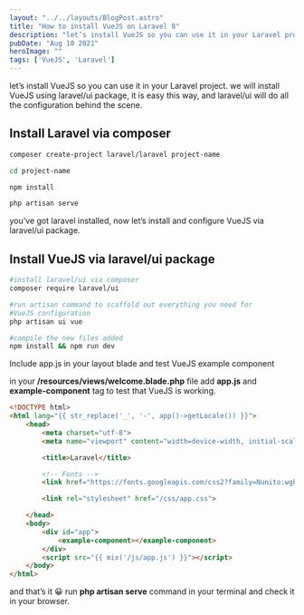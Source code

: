 ```yaml
---
layout: "../../layouts/BlogPost.astro"
title: "How to install VueJS on Laravel 8"
description: "let’s install VueJS so you can use it in your Laravel project. we will install VueJS using laravel/ui package, it is easy this way, and laravel/ui will do all the configuration behind the scene."
pubDate: "Aug 10 2021"
heroImage: ""
tags: ['VueJS', 'Laravel']
--- 
```


let’s install VueJS so you can use it in your Laravel project. we will install VueJS using laravel/ui package, it is easy this way, and laravel/ui will do all the configuration behind the scene.

## Install Laravel via composer

```bash
composer create-project laravel/laravel project-name

cd project-name

npm install

php artisan serve
```

you’ve got laravel installed, now let’s install and configure VueJS via laravel/ui package.

## Install VueJS via laravel/ui package

```bash
#install laravel/ui via composer
composer require laravel/ui

#run artisan command to scaffold out everything you need for 
#VueJS configuration
php artisan ui vue

#compile the new files added
npm install && npm run dev
```

Include app.js in your layout blade and test VueJS example component

in your **/resources/views/welcome.blade.php** file add **app.js** and **example-component** tag to test that VueJS is working.

```html
<!DOCTYPE html>
<html lang="{{ str_replace('_', '-', app()->getLocale()) }}">
    <head>
        <meta charset="utf-8">
        <meta name="viewport" content="width=device-width, initial-scale=1">

        <title>Laravel</title>

        <!-- Fonts -->
        <link href="https://fonts.googleapis.com/css2?family=Nunito:wght@400;600;700&display=swap" rel="stylesheet">

        <link rel="stylesheet" href="/css/app.css">

    </head>
    <body>
        <div id="app">
            <example-component></example-component>
        </div>
        <script src="{{ mix('/js/app.js') }}"></script>
    </body>
</html>
```

and that’s it 😀 run **php artisan serve** command in your terminal and check it in your browser.

